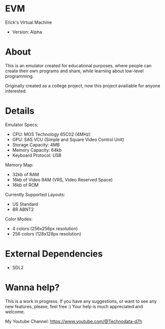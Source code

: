 # EVM
Erick's Virtual Machine
* Version: Alpha

# About
This is an emulator created for educational purposes, where people can create their own programs and share, while learning about low-level programming.

Originally created as a college project, now this project availiable for anyone interested.

# Details
Emulator Specs:
* CPU: MOS Technology 65C02 (4MHz)
* GPU: SAS VCU (Simple and Square Video Control Unit)
* Storage Capacity: 4MB
* Memory Capacity: 64kb
* Keyboard Protocol: USB

Memory Map:
- 32kb of RAM
- 16kb of Video RAM (VRS, Video Reserved Space)
- 16kb of ROM

Currently Supported Layouts:
* US Standard
* BR ABNT2

Color Modes:
* 4 colors (256x256px resolution)
* 256 colors (128x128px resolution)

# External Dependencies
* SDL2

# Wanna help?
This is a work in progress. If you have any suggestions, or want to see any new features, please, feel free :)
Your help is much appreciated and welcome.

My Youtube Channel:
https://www.youtube.com/@Technodata-d7h
